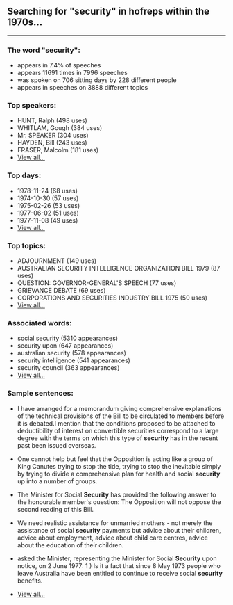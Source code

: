 
## Searching for "security" in hofreps within the 1970s...

----

### The word "security":

* appears in 7.4% of speeches
* appears 11691 times in 7996 speeches
* was spoken on 706 sitting days by 228 different people
* appears in speeches on 3888 different topics

### Top speakers:

* HUNT, Ralph (498 uses)
* WHITLAM, Gough (384 uses)
* Mr. SPEAKER (304 uses)
* HAYDEN, Bill (243 uses)
* FRASER, Malcolm (181 uses)
* [View all...](speakers.md)


### Top days:

* 1978-11-24 (68 uses)
* 1974-10-30 (57 uses)
* 1975-02-26 (53 uses)
* 1977-06-02 (51 uses)
* 1977-11-08 (49 uses)
* [View all...](days.md)


### Top topics:

* ADJOURNMENT (149 uses)
* AUSTRALIAN SECURITY INTELLIGENCE ORGANIZATION BILL 1979 (87 uses)
* QUESTION: GOVERNOR-GENERAL'S SPEECH (77 uses)
* GRIEVANCE DEBATE (69 uses)
* CORPORATIONS AND SECURITIES INDUSTRY BILL 1975 (50 uses)
* [View all...](topics.md)


### Associated words:

* social security (5310 appearances)
* security upon (647 appearances)
* australian security (578 appearances)
* security intelligence (541 appearances)
* security council (363 appearances)
* [View all...](collocations.md)


### Sample sentences:

* I have arranged for a memorandum giving comprehensive explanations of the technical provisions of the Bill to be circulated to members before it is debated.I mention that the conditions proposed to be attached to deductibility of interest on convertible securities correspond to a large degree with the terms on which this type of **security** has in the recent past been issued overseas.

* One cannot help but feel that the Opposition is acting like a group of King Canutes trying to stop the tide, trying to stop the inevitable simply by trying to divide a comprehensive plan for health and social **security** up into a number of groups.

* The Minister for Social **Security** has provided the following answer to the honourable member's question: 
The Opposition will not oppose the second reading of this Bill.

* We need realistic assistance for unmarried mothers - not merely the assistance of social **security** payments but advice about their children, advice about employment, advice about child care centres, advice about the education of their children.

* asked the Minister, representing the Minister for Social **Security** upon notice, on 2 June 1977: 
1 ) Is it a fact that since 8 May 1973 people who leave Australia have been entitled to continue to receive social **security** benefits.

* [View all...](contexts.md)
